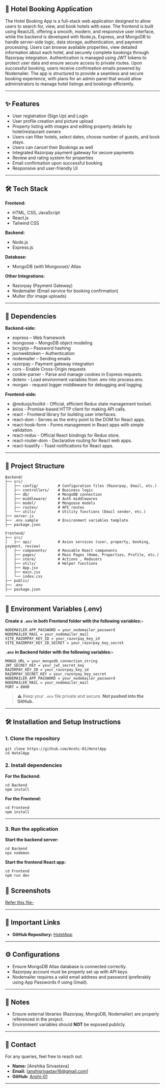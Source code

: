 ## 🏨 Hotel Booking Application

The Hotel Booking App is a full-stack web application designed to allow users to search for, view, and book hotels with ease. The frontend is built using ReactJS, offering a smooth, modern, and responsive user interface, while the backend is developed with Node.js, Express, and MongoDB to handle server-side logic, data storage, authentication, and payment processing. Users can browse available properties, view detailed information about each hotel, and securely complete bookings through Razorpay integration. Authentication is managed using JWT tokens to protect user data and ensure secure access to private routes. Upon successful booking, users receive confirmation emails powered by Nodemailer. The app is structured to provide a seamless and secure booking experience, with plans for an admin panel that would allow administrators to manage hotel listings and bookings efficiently.

---

## ✨ Features

- User registration (Sign Up) and Login
- User profile creation and picture upload
- Property listing with images and editing property details by hotel/restaurant owners
- Users can filter hotels, select dates, choose number of guests, and book stays.
- Users can cancel their Bookings as well
- Integrated Razorpay payment gateway for secure payments
- Review and rating system for properties
- Email confirmation upon successful booking
- Responsive and user-friendly UI

---

## 🛠️ Tech Stack

**Frontend:**  
- HTML, CSS, JavaScript  
- React.js  
- Tailwind CSS  

**Backend:**  
- Node.js  
- Express.js  

**Database:**  
- MongoDB (with Mongoose)/ Atlas

**Other Integrations:**  
- Razorpay (Payment Gateway)  
- Nodemailer (Email service for booking confirmation)
- Multer (for image uploads)

---

## 🧩 Dependencies

**Backend-side:**
- express – Web framework
- mongoose – MongoDB object modeling
- bcryptjs – Password hashing
- jsonwebtoken – Authentication
- nodemailer – Sending emails
- razorpay – Payment gateway integration
- cors – Enable Cross-Origin requests
- cookie-parser	- Parse and manage cookies in Express requests.
- dotenv -	Load environment variables from .env into process.env.
- morgan - request logger middleware for debugging and logging.


**Frontend-side:**
- @reduxjs/toolkit - Official, efficient Redux state management toolset.
- axios - Promise-based HTTP client for making API calls.
- react	- Frontend library for building user interfaces.
- react-dom	-	Serves as the entry point to the DOM for React apps.
- react-hook-form	-	Forms management in React apps with simple validation.
- react-redux	-	Official React bindings for Redux store.
- react-router-dom -	Declarative routing for React web apps.
- react-toastify - Toast notifications for React apps.

---

## 📁 Project Structure
```
Backend/
├── src/
│   ├── config/         # Configuration files (Razorpay, Email, etc.)
│   ├── controllers/    # Business logic
│   ├── db/             # MongoDB connection
│   ├── middleware/     # Auth middlewares
│   ├── model/          # Mongoose models
│   ├── routes/         # API routes
│   └── utils/          # Utility functions (Email sender, etc.)
├── server.js
├── .env.sample         # Environment variables template
├── package.json

Frontend/
├── src/
│   ├── api/            # Axios services (user, property, booking, payment, review)
│   ├── components/     # Reusable React components
│   ├── pages/          # Main Pages (Home, Properties, Profile, etc.)
│   ├── store/          # Actions , Reducers
│   ├── utils/          # Helper functions
│   ├── App.jsx
│   ├── main.jsx
│   └── index.css
├── public/
├── .env
├── package.json
```

---

## 🔑 Environment Variables (.env)

**Create a `.env` in both Frontend folder with the following variables:-**
```
NODEMAILER_APP_PASSWORD = your_nodemailer_password
NODEMAILER_MAIL = your_nodemailer_mail
VITE_RAZORPAY_KEY_ID = your_razorpay_key_id
VITE_RAZORPAY_KEY_ID_SECRET = your_razorpay_key_secret

```

**`.env` in Backend folder with the following variables:-**
```
MONGO_URL = your_mongodb_connection_string
JWT_SECRET_KEY = your_jwt_secret_key
RAZORPAY_KEY_ID = your_razorpay_key_id
RAZORPAY_SECRET_KEY = your_razorpay_key_secret
NODEMAILER_APP_PASSWORD = your_nodemailer_password
NODEMAILER_MAIL = your_nodemailer_mail
PORT = 8000
```
> ⚠️ Keep your `.env` file private and secure. **Not pushed into the GitHub.**

---

## 🛠️ Installation and Setup Instructions

### 1. Clone the repository
```
git clone https://github.com/Anshi-01/HotelApp
cd HotelApp
```

### 2. Install dependencies

**For the Backend:**
```
cd Backend
npm install
```

**For the Frontend:**
```
cd Frontend
npm install
```

---

### 3. Run the application

**Start the backend server:**
```
cd Backend
npx nodemon
```

**Start the frontend React app:**
```
cd Frontend
npm run dev
```


## 📸 Screenshots
[Refer this file-](https://github.com/Anshi-01/HotelApp/tree/main/screenshots%20of%20HotelApp)

---

## 🔗 Important Links

- **GitHub Repository:** [HotelApp](https://github.com/Anshi-01/HotelApp)

---

## ⚙️ Configurations

- Ensure MongoDB Atlas database is connected correctly.
- Razorpay account must be properly set up with API keys.
- Nodemailer requires a valid email address and password (preferably using App Passwords if using Gmail).

---

## 📢 Notes

- Ensure external libraries (Razorpay, MongoDB, Nodemailer) are properly referenced in the project.
- Environment variables should **NOT** be exposed publicly.

---

## 📩 Contact

For any queries, feel free to reach out:

- **Name:** [Anshika Srivastava]
- **Email:** [anshisrivastav16@gmail.com]
- **GitHub:** [Anshi-01](https://github.com/Anshi-01)

---
